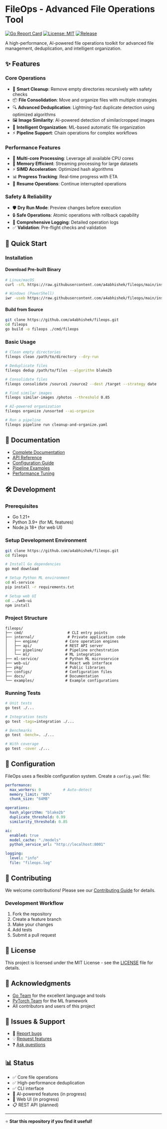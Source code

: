 # FileOps - Advanced File Operations Tool

[![Go Report Card](https://goreportcard.com/badge/github.com/a4abhishek/fileops)](https://goreportcard.com/report/github.com/a4abhishek/fileops)
[![License: MIT](https://img.shields.io/badge/License-MIT-yellow.svg)](https://opensource.org/licenses/MIT)
[![Release](https://img.shields.io/github/release/a4abhishek/fileops.svg)](https://github.com/a4abhishek/fileops/releases)

A high-performance, AI-powered file operations toolkit for advanced file management, deduplication, and intelligent organization.

## ✨ Features

### Core Operations
- 🧹 **Smart Cleanup**: Remove empty directories recursively with safety checks
- 📦 **File Consolidation**: Move and organize files with multiple strategies
- 🔍 **Advanced Deduplication**: Lightning-fast duplicate detection using optimized algorithms
- 🖼️ **Image Similarity**: AI-powered detection of similar/cropped images
- 🤖 **Intelligent Organization**: ML-based automatic file organization
- ⚡ **Pipeline Support**: Chain operations for complex workflows

### Performance Features
- 🚀 **Multi-core Processing**: Leverage all available CPU cores
- 💾 **Memory Efficient**: Streaming processing for large datasets
- ⚡ **SIMD Acceleration**: Optimized hash algorithms
- 📊 **Progress Tracking**: Real-time progress with ETA
- 🔄 **Resume Operations**: Continue interrupted operations

### Safety & Reliability
- 🛡️ **Dry Run Mode**: Preview changes before execution
- 🔒 **Safe Operations**: Atomic operations with rollback capability
- 📝 **Comprehensive Logging**: Detailed operation logs
- ✅ **Validation**: Pre-flight checks and validation

## 🚀 Quick Start

### Installation

#### Download Pre-built Binary
```bash
# Linux/macOS
curl -sfL https://raw.githubusercontent.com/a4abhishek/fileops/main/install.sh | sh

# Windows (PowerShell)
iwr -useb https://raw.githubusercontent.com/a4abhishek/fileops/main/install.ps1 | iex
```

#### Build from Source
```bash
git clone https://github.com/a4abhishek/fileops.git
cd fileops
go build -o fileops ./cmd/fileops
```

### Basic Usage

```bash
# Clean empty directories
fileops clean /path/to/directory --dry-run

# Deduplicate files
fileops dedup /path/to/files --algorithm blake2b

# Consolidate files
fileops consolidate /source1 /source2 --dest /target --strategy date

# Find similar images
fileops similar-images /photos --threshold 0.85

# AI-powered organization
fileops organize /unsorted --ai-organize

# Run a pipeline
fileops pipeline run cleanup-and-organize.yaml
```

## 📖 Documentation

- [Complete Documentation](https://github.com/a4abhishek/fileops/wiki)
- [API Reference](https://github.com/a4abhishek/fileops/wiki/API-Reference)
- [Configuration Guide](https://github.com/a4abhishek/fileops/wiki/Configuration)
- [Pipeline Examples](https://github.com/a4abhishek/fileops/wiki/Pipeline-Examples)
- [Performance Tuning](https://github.com/a4abhishek/fileops/wiki/Performance-Tuning)

## 🛠️ Development

### Prerequisites
- Go 1.21+
- Python 3.9+ (for ML features)
- Node.js 18+ (for web UI)

### Setup Development Environment
```bash
git clone https://github.com/a4abhishek/fileops.git
cd fileops

# Install Go dependencies
go mod download

# Setup Python ML environment
cd ml-service
pip install -r requirements.txt

# Setup web UI
cd ../web-ui
npm install
```

### Project Structure
```
fileops/
├── cmd/                    # CLI entry points
├── internal/               # Private application code
│   ├── engine/            # Core operation engines
│   ├── api/               # REST API server
│   ├── pipeline/          # Pipeline orchestration
│   └── ml/                # ML integration
├── ml-service/            # Python ML microservice
├── web-ui/                # React web interface
├── pkg/                   # Public libraries
├── configs/               # Configuration files
├── docs/                  # Documentation
└── examples/              # Example configurations
```

### Running Tests
```bash
# Unit tests
go test ./...

# Integration tests
go test -tags=integration ./...

# Benchmarks
go test -bench=. ./...

# With coverage
go test -cover ./...
```

## 🔧 Configuration

FileOps uses a flexible configuration system. Create a `config.yaml` file:

```yaml
performance:
  max_workers: 0          # Auto-detect
  memory_limit: "80%"
  chunk_size: "64MB"

operations:
  hash_algorithm: "blake2b"
  duplicate_threshold: 0.99
  similarity_threshold: 0.85

ai:
  enabled: true
  model_cache: "./models"
  python_service_url: "http://localhost:8001"

logging:
  level: "info"
  file: "fileops.log"
```

## 🤝 Contributing

We welcome contributions! Please see our [Contributing Guide](CONTRIBUTING.md) for details.

### Development Workflow
1. Fork the repository
2. Create a feature branch
3. Make your changes
4. Add tests
5. Submit a pull request

## 📄 License

This project is licensed under the MIT License - see the [LICENSE](LICENSE) file for details.

## 🙏 Acknowledgments

- [Go Team](https://golang.org/) for the excellent language and tools
- [PyTorch Team](https://pytorch.org/) for the ML framework
- All contributors and users of this project

## 🐛 Issues & Support

- 🐞 [Report bugs](https://github.com/a4abhishek/fileops/issues)
- 💡 [Request features](https://github.com/a4abhishek/fileops/issues)
- ❓ [Ask questions](https://github.com/a4abhishek/fileops/discussions)

## 📊 Status

- ✅ Core file operations
- ✅ High-performance deduplication
- ✅ CLI interface
- 🚧 AI-powered features (in progress)
- 🚧 Web UI (in progress)
- 📋 REST API (planned)

---

⭐ **Star this repository if you find it useful!**
